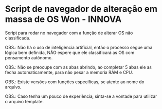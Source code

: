 # Script de navegador de alteração em massa de OS Won - INNOVA
Script para rodar no navegador com a função de alterar OS não classificada.

OBS.: Não há o uso de inteligência artificial, então o processo segue uma lógica bem definida, NÃO espere que ele classificará as OS com pensamento autônomo.

OBS.: Não se preocupe com as abas abrindo, ao completar 5 abas ele as fecha automaticamente, para não pesar a memoría RAM e CPU.

OBS.: Existe versões com funções específicas, se atente ao nome do arquivo.

OBS.: Caso tenha um pouco de experiência, sinta-se a vontade para utilizar o arquivo template.
